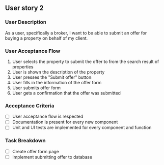 <!-- Brokers submitting offers to properties: -->
## User story 2
### User Description
As a user, specifically a broker, I want to be able to submit an offer for buying a property on behalf of my client.

### User Acceptance Flow
1. User selects the property to submit the offer to from the search result of properties 
2. User is shown the description of the property
3. User presses the "Submit offer" button
4. User fills in the information of the offer form
5. User submits offer form
6. User gets a confirmation that the offer was submitted

### Acceptance Criteria
- [ ] User acceptance flow is respected
- [ ] Documentation is present for every new component
- [ ] Unit and UI tests are implemented for every component and function

### Task Breakdown
- [ ] Create offer form page
- [ ] Implement submitting offer to database
